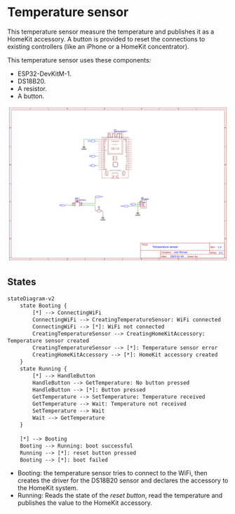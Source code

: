Temperature sensor
==================

This temperature sensor measure the temperature and publishes it as a HomeKit accessory. A button is provided to reset the connections to existing controllers (like an iPhone or a HomeKit concentrator).

This temperature sensor uses these components:
- ESP32-DevKitM-1.
- DS18B20.
- A resistor.
- A button.

![Temperature sensor schema](./docs/Schematic_TemperatureSensor_2023-01-06.png)

## States

```mermaid
stateDiagram-v2
    state Booting {
        [*] --> ConnectingWiFi
        ConnectingWiFi --> CreatingTemperatureSensor: WiFi connected
        ConnectingWiFi --> [*]: WiFi not connected
        CreatingTemperatureSensor --> CreatingHomeKitAccessory: Temperature sensor created
        CreatingTemperatureSensor --> [*]: Temperature sensor error
        CreatingHomeKitAccessory --> [*]: HomeKit accessory created
    }
    state Running {
        [*] --> HandleButton
        HandleButton --> GetTemperature: No button pressed
        HandleButton --> [*]: Button pressed
        GetTemperature --> SetTemperature: Temperature received
        GetTemperature --> Wait: Temperature not received
        SetTemperature --> Wait
        Wait --> GetTemperature
    }

    [*] --> Booting
    Booting --> Running: boot successful
    Running --> [*]: reset button pressed
    Booting --> [*]: boot failed
```

- Booting: the temperature sensor tries to connect to the WiFi, then creates the driver for the DS18B20 sensor and declares the accessory to the HomeKit system.
- Running: Reads the state of the _reset button_, read the temperature and publishes the value to the HomeKit accessory.
